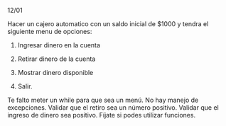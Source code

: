 12/01

Hacer un cajero automatico con un saldo inicial de $1000 y tendra el siguiente menu de opciones:
  
  1. Ingresar dinero en la cuenta

  2. Retirar dinero de la cuenta

  3. Mostrar dinero disponible

  4. Salir.

  Te falto meter un while para que sea un menú. No hay manejo de excepciones. Validar que el retiro sea un número positivo. Validar que el ingreso de dinero sea positivo. Fíjate si podes utilizar funciones.
  
